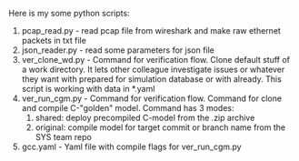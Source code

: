 Here is my some python scripts:
1. pcap_read.py - read pcap file from wireshark and make raw ethernet packets in txt file
2. json_reader.py - read some parameters for json file
3. ver_clone_wd.py - Command for verification flow. Clone default stuff of a work directory. It lets other colleague investigate issues or whatever they want with prepared for simulation database or with already. This script is working with data in *.yaml 
4. ver_run_cgm.py - Command for verification flow. Command for clone and compile C-"golden" model. Command has 3 modes:
    1. shared: deploy precompiled C-model from the .zip archive
    2. original: compile model for target commit or branch name from the SYS team repo
5. gcc.yaml - Yaml file with compile flags for ver_run_cgm.py
